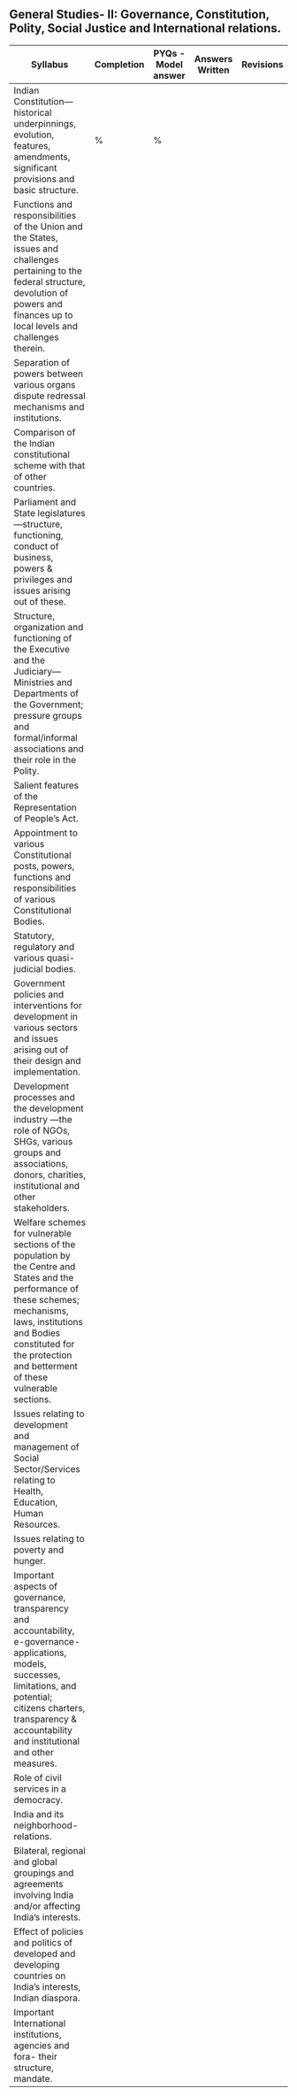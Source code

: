 ## General Studies- II: Governance, Constitution, Polity, Social Justice and International relations.

| **Syllabus**                                                                                                                                                                                                                                       | **Completion** | **PYQs - Model answer** | **Answers Written** | **Revisions** |
| ---------------------------------------------------------------------------------------------------------------------------------------------------------------------------------------------------------------------------------------------- | ---------- | ------------------- | --------------- | --------- |
| Indian Constitution—historical underpinnings, evolution, features, amendments, significant provisions and basic structure.                                                                                                                     | %          | %                   |                 |           |
| Functions and responsibilities of the Union and the States, issues and challenges pertaining to the federal structure, devolution of powers and finances up to local levels and challenges therein.                                            |            |                     |                 |           |
| Separation of powers between various organs dispute redressal mechanisms and institutions.                                                                                                                                                     |            |                     |                 |           |
| Comparison of the Indian constitutional scheme with that of other countries.                                                                                                                                                                   |            |                     |                 |           |
| Parliament and State legislatures—structure, functioning, conduct of business, powers & privileges and issues arising out of these.                                                                                                            |            |                     |                 |           |
| Structure, organization and functioning of the Executive and the Judiciary—Ministries and Departments of the Government; pressure groups and formal/informal associations and their role in the Polity.                                        |            |                     |                 |           |
| Salient features of the Representation of People’s Act.                                                                                                                                                                                        |            |                     |                 |           |
| Appointment to various Constitutional posts, powers, functions and responsibilities of various Constitutional Bodies.                                                                                                                          |            |                     |                 |           |
| Statutory, regulatory and various quasi-judicial bodies.                                                                                                                                                                                       |            |                     |                 |           |
| Government policies and interventions for development in various sectors and issues arising out of their design and implementation.                                                                                                            |            |                     |                 |           |
| Development processes and the development industry —the role of NGOs, SHGs, various groups and associations, donors, charities, institutional and other stakeholders.                                                                          |            |                     |                 |           |
| Welfare schemes for vulnerable sections of the population by the Centre and States and the performance of these schemes; mechanisms, laws, institutions and Bodies constituted for the protection and betterment of these vulnerable sections. |            |                     |                 |           |
| Issues relating to development and management of Social Sector/Services relating to Health, Education, Human Resources.                                                                                                                        |            |                     |                 |           |
| Issues relating to poverty and hunger.                                                                                                                                                                                                         |            |                     |                 |           |
| Important aspects of governance, transparency and accountability, e-governance- applications, models, successes, limitations, and potential; citizens charters, transparency & accountability and institutional and other measures.            |            |                     |                 |           |
| Role of civil services in a democracy.                                                                                                                                                                                                         |            |                     |                 |           |
| India and its neighborhood- relations.                                                                                                                                                                                                         |            |                     |                 |           |
| Bilateral, regional and global groupings and agreements involving India and/or affecting India’s interests.                                                                                                                                    |            |                     |                 |           |
| Effect of policies and politics of developed and developing countries on India’s interests, Indian diaspora.                                                                                                                                   |            |                     |                 |           |
| Important International institutions, agencies and fora- their structure, mandate.                                                                                                                                                             |            |                     |                 |           |
